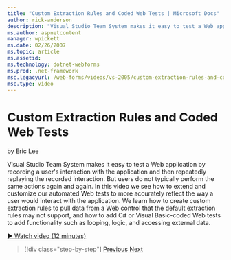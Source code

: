 ```yaml
---
title: "Custom Extraction Rules and Coded Web Tests | Microsoft Docs"
author: rick-anderson
description: "Visual Studio Team System makes it easy to test a Web application by recording a user's interaction with the application and then repeatedly replaying the re..."
ms.author: aspnetcontent
manager: wpickett
ms.date: 02/26/2007
ms.topic: article
ms.assetid: 
ms.technology: dotnet-webforms
ms.prod: .net-framework
msc.legacyurl: /web-forms/videos/vs-2005/custom-extraction-rules-and-coded-web-tests
msc.type: video
---
```

Custom Extraction Rules and Coded Web Tests
====================
by Eric Lee

Visual Studio Team System makes it easy to test a Web application by recording a user's interaction with the application and then repeatedly replaying the recorded interaction. But users do not typically perform the same actions again and again. In this video we see how to extend and customize our automated Web tests to more accurately reflect the way a user would interact with the application. We learn how to create custom extraction rules to pull data from a Web control that the default extraction rules may not support, and how to add C# or Visual Basic-coded Web tests to add functionality such as looping, logic, and accessing external data.

[&#9654; Watch video (12 minutes)](https://channel9.msdn.com/Blogs/ASP-NET-Site-Videos/custom-extraction-rules-and-coded-web-tests)

>[!div class="step-by-step"]
[Previous](code-coverage-of-automated-tests.md)
[Next](the-effects-of-caching.md)
